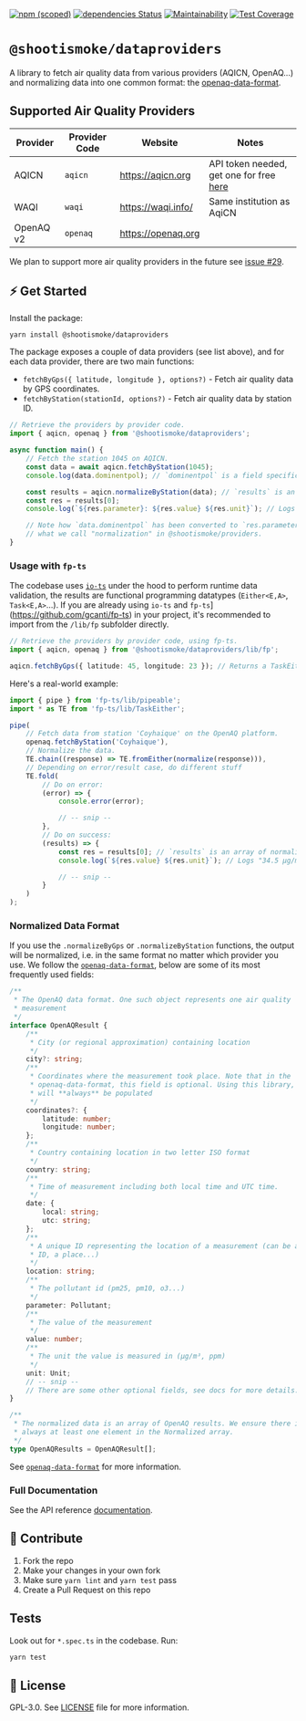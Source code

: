 [![npm (scoped)](https://img.shields.io/npm/v/@shootismoke/dataproviders.svg)](https://www.npmjs.com/package/@shootismoke/dataproviders)
[![dependencies Status](https://david-dm.org/shootismoke/common/status.svg?path=packages/dataproviders)](https://david-dm.org/shootismoke/common?path=packages/dataproviders)
[![Maintainability](https://api.codeclimate.com/v1/badges/2d517984b9b528fcd3cd/maintainability)](https://codeclimate.com/github/shootismoke/common/maintainability)
[![Test Coverage](https://api.codeclimate.com/v1/badges/2d517984b9b528fcd3cd/test_coverage)](https://codeclimate.com/github/shootismoke/common/test_coverage)

# `@shootismoke/dataproviders`

A library to fetch air quality data from various providers (AQICN, OpenAQ...) and normalizing data into one common format: the [openaq-data-format](#normalized-data-format).

## Supported Air Quality Providers

| Provider  | Provider Code | Website            | Notes                                                                            |
| --------- | ------------- | ------------------ | -------------------------------------------------------------------------------- |
| AQICN     | `aqicn`       | https://aqicn.org  | API token needed, get one for free [here](https://aqicn.org/data-platform/token) |
| WAQI      | `waqi`        | https://waqi.info/ | Same institution as AqiCN                                                        |
| OpenAQ v2 | `openaq`      | https://openaq.org |                                                                                  |

We plan to support more air quality providers in the future see [issue #29](https://github.com/shootismoke/common/issues/29).

## ⚡ Get Started

Install the package:

```bash
yarn install @shootismoke/dataproviders
```

The package exposes a couple of data providers (see list above), and for each data provider, there are two main functions:

-   `fetchByGps({ latitude, longitude }, options?)` - Fetch air quality data by GPS coordinates.
-   `fetchByStation(stationId, options?)` - Fetch air quality data by station ID.

```typescript
// Retrieve the providers by provider code.
import { aqicn, openaq } from '@shootismoke/dataproviders';

async function main() {
	// Fetch the station 1045 on AQICN.
	const data = await aqicn.fetchByStation(1045);
	console.log(data.dominentpol); // `dominentpol` is a field specific to AQICN. This logs "pm25".

	const results = aqicn.normalizeByStation(data); // `results` is an array of normalized OpenAQResults.
	const res = results[0];
	console.log(`${res.parameter}: ${res.value} ${res.unit}`); // Logs "pm25: 34.5 µg/m³".

	// Note how `data.dominentpol` has been converted to `res.parameter`: this is
	// what we call "normalization" in @shootismoke/providers.
}
```

### Usage with `fp-ts`

The codebase uses [`io-ts`](https://github.com/gcanti/io-ts) under the hood to perform runtime data validation, the results are functional programming datatypes (`Either<E,A>`, `Task<E,A>`...). If you are already using `io-ts` and `fp-ts`](https://github.com/gcanti/fp-ts) in your project, it's recommended to import from the `/lib/fp` subfolder directly.

```typescript
// Retrieve the providers by provider code, using fp-ts.
import { aqicn, openaq } from '@shootismoke/dataproviders/lib/fp';

aqicn.fetchByGps({ latitude: 45, longitude: 23 }); // Returns a TaskEither<Error, AqicnData>
```

Here's a real-world example:

```typescript
import { pipe } from 'fp-ts/lib/pipeable';
import * as TE from 'fp-ts/lib/TaskEither';

pipe(
	// Fetch data from station 'Coyhaique' on the OpenAQ platform.
	openaq.fetchByStation('Coyhaique'),
	// Normalize the data.
	TE.chain((response) => TE.fromEither(normalize(response))),
	// Depending on error/result case, do different stuff
	TE.fold(
		// Do on error:
		(error) => {
			console.error(error);

			// -- snip --
		},
		// Do on success:
		(results) => {
			const res = results[0]; // `results` is an array of normalized OpenAQ objects
			console.log(`${res.value} ${res.unit}`); // Logs "34.5 µg/m³"

			// -- snip --
		}
	)
);
```

### Normalized Data Format

If you use the `.normalizeByGps` or `.normalizeByStation` functions, the output will be normalized, i.e. in the same format no matter which provider you use. We follow the [`openaq-data-format`](https://github.com/openaq/openaq-data-format), below are some of its most frequently used fields:

```typescript
/**
 * The OpenAQ data format. One such object represents one air quality
 * measurement
 */
interface OpenAQResult {
	/**
	 * City (or regional approximation) containing location
	 */
	city?: string;
	/**
	 * Coordinates where the measurement took place. Note that in the
	 * openaq-data-format, this field is optional. Using this library, this field
	 * will **always** be populated
	 */
	coordinates?: {
		latitude: number;
		longitude: number;
	};
	/**
	 * Country containing location in two letter ISO format
	 */
	country: string;
	/**
	 * Time of measurement including both local time and UTC time.
	 */
	date: {
		local: string;
		utc: string;
	};
	/**
	 * A unique ID representing the location of a measurement (can be a station
	 * ID, a place...)
	 */
	location: string;
	/**
	 * The pollutant id (pm25, pm10, o3...)
	 */
	parameter: Pollutant;
	/**
	 * The value of the measurement
	 */
	value: number;
	/**
	 * The unit the value is measured in (µg/m³, ppm)
	 */
	unit: Unit;
	// -- snip --
	// There are some other optional fields, see docs for more details.
}

/**
 * The normalized data is an array of OpenAQ results. We ensure there is
 * always at least one element in the Normalized array.
 */
type OpenAQResults = OpenAQResult[];
```

See [`openaq-data-format`](https://github.com/openaq/openaq-data-format) for more information.

### Full Documentation

See the API reference [documentation](./docs/globals.md).

## :raising_hand: Contribute

1. Fork the repo
2. Make your changes in your own fork
3. Make sure `yarn lint` and `yarn test` pass
4. Create a Pull Request on this repo

## Tests

Look out for `*.spec.ts` in the codebase. Run:

```bash
yarn test
```

## :newspaper: License

GPL-3.0. See [LICENSE](./LICENSE) file for more information.
